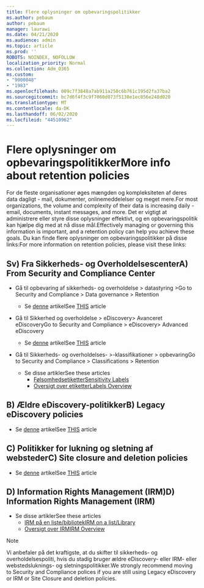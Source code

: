 ```yaml
---
title: Flere oplysninger om opbevaringspolitikker
ms.author: pebaum
author: pebaum
manager: laurawi
ms.date: 04/21/2020
ms.audience: admin
ms.topic: article
ms.prod: ''
ROBOTS: NOINDEX, NOFOLLOW
localization_priority: Normal
ms.collection: Adm_O365
ms.custom:
- "9000048"
- "1983"
ms.openlocfilehash: 009c7f3848a7ab911a250c6b761c195d2fa37ba2
ms.sourcegitcommit: bc7d6f4f3c9f7060d073f5130e1ec856e248d020
ms.translationtype: MT
ms.contentlocale: da-DK
ms.lasthandoff: 06/02/2020
ms.locfileid: "44510962"
---
```

# <a name="more-info-about-retention-policies"></a><span data-ttu-id="823e1-102">Flere oplysninger om opbevaringspolitikker</span><span class="sxs-lookup"><span data-stu-id="823e1-102">More info about retention policies</span></span>

<span data-ttu-id="823e1-103">For de fleste organisationer øges mængden og kompleksiteten af deres data dagligt - mail, dokumenter, onlinemeddelelser og meget mere.</span><span class="sxs-lookup"><span data-stu-id="823e1-103">For most organizations, the volume and complexity of their data is increasing daily - email, documents, instant messages, and more.</span></span> <span data-ttu-id="823e1-104">Det er vigtigt at administrere eller styre disse oplysninger effektivt, og en opbevaringspolitik kan hjælpe dig med at nå disse mål.</span><span class="sxs-lookup"><span data-stu-id="823e1-104">Effectively managing or governing this information is important, and a retention policy can help you achieve these goals.</span></span> <span data-ttu-id="823e1-105">Du kan finde flere oplysninger om opbevaringspolitikker på disse links:</span><span class="sxs-lookup"><span data-stu-id="823e1-105">For more information on retention policies, please visit these links:</span></span>

## <a name="a-from-security-and-compliance-center"></a><span data-ttu-id="823e1-106">Sv) Fra Sikkerheds- og Overholdelsescenter</span><span class="sxs-lookup"><span data-stu-id="823e1-106">A) From Security and Compliance Center</span></span>

- <span data-ttu-id="823e1-107">Gå til opbevaring af sikkerheds- og overholdelse > datastyring ></span><span class="sxs-lookup"><span data-stu-id="823e1-107">Go to Security and Compliance > Data governance > Retention</span></span>
  - <span data-ttu-id="823e1-108">Se [denne](https://docs.microsoft.com/microsoft-365/compliance/retention-policies) artikel</span><span class="sxs-lookup"><span data-stu-id="823e1-108">See [THIS](https://docs.microsoft.com/microsoft-365/compliance/retention-policies) article</span></span>

- <span data-ttu-id="823e1-109">Gå til Sikkerhed og overholdelse > eDiscovery> Avanceret eDiscovery</span><span class="sxs-lookup"><span data-stu-id="823e1-109">Go to Security and Compliance > eDiscovery> Advanced eDiscovery</span></span> 
  - <span data-ttu-id="823e1-110">Se [denne](https://docs.microsoft.com/microsoft-365/compliance/ediscovery-cases) artikel</span><span class="sxs-lookup"><span data-stu-id="823e1-110">See [THIS](https://docs.microsoft.com/microsoft-365/compliance/ediscovery-cases) article</span></span>

- <span data-ttu-id="823e1-111">Gå til Sikkerheds- og overholdelses- >-klassifikationer > opbevaring</span><span class="sxs-lookup"><span data-stu-id="823e1-111">Go to Security and Compliance > Classifications > Retention</span></span>
  - <span data-ttu-id="823e1-112">Se disse artikler</span><span class="sxs-lookup"><span data-stu-id="823e1-112">See these articles</span></span>
    - [<span data-ttu-id="823e1-113">Følsomhedsetiketter</span><span class="sxs-lookup"><span data-stu-id="823e1-113">Sensitivity Labels</span></span>](https://docs.microsoft.com/microsoft-365/compliance/sensitivity-labels)
    - [<span data-ttu-id="823e1-114">Oversigt over etiketter</span><span class="sxs-lookup"><span data-stu-id="823e1-114">Labels Overview</span></span>](https://docs.microsoft.com/microsoft-365/compliance/labels)

## <a name="b-legacy-ediscovery-policies"></a><span data-ttu-id="823e1-115">B) Ældre eDiscovery-politikker</span><span class="sxs-lookup"><span data-stu-id="823e1-115">B) Legacy eDiscovery policies</span></span>

- <span data-ttu-id="823e1-116">Se [denne](https://support.office.com/article/Set-up-an-eDiscovery-Center-in-SharePoint-Online-A18F8975-AA7F-43B4-A7D6-001D14744D8E) artikel</span><span class="sxs-lookup"><span data-stu-id="823e1-116">See [THIS](https://support.office.com/article/Set-up-an-eDiscovery-Center-in-SharePoint-Online-A18F8975-AA7F-43B4-A7D6-001D14744D8E) article</span></span>

## <a name="c-site-closure-and-deletion-policies"></a><span data-ttu-id="823e1-117">C) Politikker for lukning og sletning af websteder</span><span class="sxs-lookup"><span data-stu-id="823e1-117">C) Site closure and deletion policies</span></span>

- <span data-ttu-id="823e1-118">Se [denne](https://support.office.com/article/Use-policies-for-site-closure-and-deletion-A8280D82-27FD-48C5-9ADF-8A5431208BA5) artikel</span><span class="sxs-lookup"><span data-stu-id="823e1-118">See [THIS](https://support.office.com/article/Use-policies-for-site-closure-and-deletion-A8280D82-27FD-48C5-9ADF-8A5431208BA5) article</span></span>  

## <a name="d-information-rights-management-irm"></a><span data-ttu-id="823e1-119">D) Information Rights Management (IRM)</span><span class="sxs-lookup"><span data-stu-id="823e1-119">D) Information Rights Management (IRM)</span></span>

- <span data-ttu-id="823e1-120">Se disse artikler</span><span class="sxs-lookup"><span data-stu-id="823e1-120">See these articles</span></span>
  - [<span data-ttu-id="823e1-121">IRM på en liste/bibliotek</span><span class="sxs-lookup"><span data-stu-id="823e1-121">IRM on a list/Library</span></span>](https://support.office.com/article/apply-information-rights-management-to-a-list-or-library-3bdb5c4e-94fc-4741-b02f-4e7cc3c54aa1)
  - [<span data-ttu-id="823e1-122">Oversigt over IRM</span><span class="sxs-lookup"><span data-stu-id="823e1-122">IRM Overview</span></span>](https://support.office.com/article/create-and-apply-information-management-policies-eb501fe9-2ef6-4150-945a-65a6451ee9e9)

> [!Note]
> <span data-ttu-id="823e1-123">Vi anbefaler på det kraftigste, at du skifter til sikkerheds- og overholdelsespoliti, hvis du stadig bruger ældre eDiscovery- eller IRM- eller webstedsluknings- og sletningspolitikker.</span><span class="sxs-lookup"><span data-stu-id="823e1-123">We strongly recommend moving to Security and Compliance polices if you are still using Legacy eDiscovery or IRM or Site Closure and deletion policies.</span></span>
